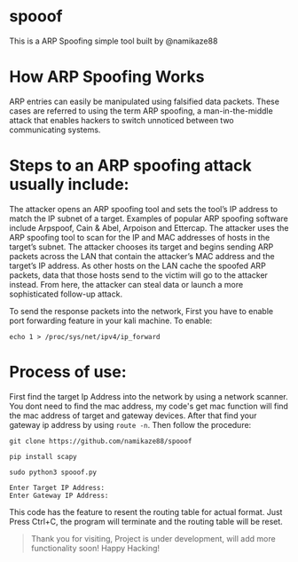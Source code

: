 # spooof
This is a ARP Spoofing simple tool built by @namikaze88

# How ARP Spoofing Works
ARP entries can easily be manipulated using falsified data packets. These cases are referred to using the term ARP spoofing, a man-in-the-middle attack that enables hackers to switch unnoticed between two communicating systems.

# Steps to an ARP spoofing attack usually include:
The attacker opens an ARP spoofing tool and sets the tool’s IP address to match the IP subnet of a target. Examples of popular ARP spoofing software include Arpspoof, Cain & Abel, Arpoison and Ettercap. The attacker uses the ARP spoofing tool to scan for the IP and MAC addresses of hosts in the target’s subnet. The attacker chooses its target and begins sending ARP packets across the LAN that contain the attacker’s MAC address and the target’s IP address. As other hosts on the LAN cache the spoofed ARP packets, data that those hosts send to the victim will go to the attacker instead. From here, the attacker can steal data or launch a more sophisticated follow-up attack.


To send the response packets into the network, First you have to enable port forwarding feature in your kali machine.
To enable:
```
echo 1 > /proc/sys/net/ipv4/ip_forward
```
# Process of use:

First find the target Ip Address into the network by using a network scanner. You dont need to find the mac address, my code's get mac function will find the mac address of target and gateway devices. After that find your gateway ip address by using `route -n`.
Then follow the procedure:

```
git clone https://github.com/namikaze88/spooof
```
```
pip install scapy
```
```
sudo python3 spooof.py
```
```
Enter Target IP Address:
Enter Gateway IP Address:
```
This code has the feature to resent the routing table for actual format. Just Press Ctrl+C, the program will terminate and the routing table will be reset.


> Thank you for visiting, Project is under development, will add more functionality soon! Happy Hacking! 
